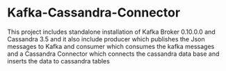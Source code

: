 # Kafka-Cassandra-Connector
This project includes standalone installation of Kafka Broker 0.10.0.0 and Cassandra 3.5 and it also include producer which publishes the Json messages to Kafka  and consumer which consumes  the kafka messages and a Cassandra Connector which connects the cassandra data base and  inserts the data to cassandra tables 
